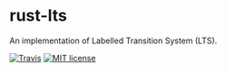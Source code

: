 # rust-lts
An implementation of Labelled Transition System (LTS).

[![Travis](https://travis-ci.org/ajayeeralla/rust-lts.svg?branch=master)](https://travis-ci.org/github/ajayeeralla/rust-lts)
[![MIT license](https://img.shields.io/badge/license-MIT-blue.svg)](https://github.com/ajayeeralla/rust-lts/blob/master/LICENSE)
